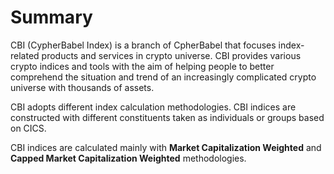 # Summary

CBI (CypherBabel Index) is a branch of CpherBabel that focuses index-related products and services in crypto universe. CBI provides various crypto indices and tools with the aim of helping people to better comprehend the situation and trend of an increasingly complicated crypto universe with thousands of assets.&#x20;

CBI adopts different index calculation methodologies. CBI indices are constructed with different constituents taken as individuals or groups based on CICS.&#x20;

CBI indices are calculated mainly with **Market Capitalization Weighted** and **Capped Market Capitalization Weighted** methodologies.
